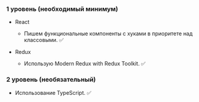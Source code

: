 ### 1 уровень (необходимый минимум)

- React

  - Пишем функциональные компоненты c хуками в приоритете над классовыми. ✅

- Redux
  - Использую Modern Redux with Redux Toolkit. ✅

### 2 уровень (необязательный)

- Использование TypeScript. ✅

